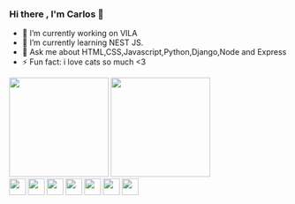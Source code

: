 ### Hi there , I'm Carlos 👋

- 🔭 I’m currently working on VILA
- 🌱 I’m currently learning NEST JS.
- 💬 Ask me about HTML,CSS,Javascript,Python,Django,Node and Express
- ⚡ Fun fact: i love cats so much <3 


<div>
  <img height="180em" src="https://github-readme-stats.vercel.app/api?username=lowliet64&show_icons=true&theme=radical"/>
    <img height="180em" src="https://github-readme-stats.vercel.app/api/top-langs/?username=lowliet64&theme=radical">

 </div>

<div>
  <img src="https://cdn.jsdelivr.net/gh/devicons/devicon/icons/javascript/javascript-original.svg" height="30"/>
  <img src="https://cdn.jsdelivr.net/gh/devicons/devicon/icons/html5/html5-original.svg" height="30"/>
  <img src="https://cdn.jsdelivr.net/gh/devicons/devicon/icons/react/react-original.svg" height="30"/>
  <img src="https://cdn.jsdelivr.net/gh/devicons/devicon/icons/python/python-original.svg" height="30" />
  <img src="https://cdn.jsdelivr.net/gh/devicons/devicon/icons/django/django-original.svg" height="30" />
  <img src="https://cdn.jsdelivr.net/gh/devicons/devicon/icons/nodejs/nodejs-original.svg" height="30" />
  <img src="https://cdn.jsdelivr.net/gh/devicons/devicon/icons/git/git-original.svg" height="30"/>
</div>


